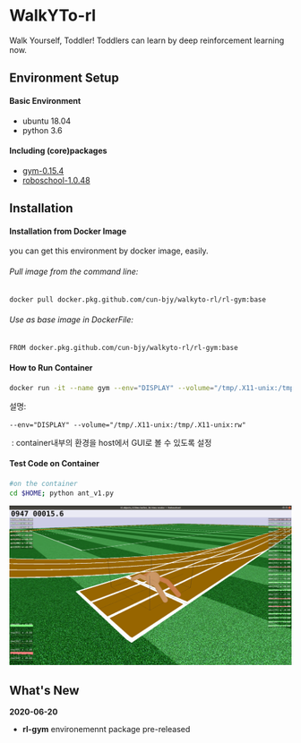 # WalkYTo-rl
Walk Yourself, Toddler! Toddlers can learn by deep reinforcement learning now.



## Environment Setup

#### Basic Environment

- ubuntu 18.04
- python 3.6

#### Including (core)packages

- [gym-0.15.4](https://github.com/openai/gym)
- [roboschool-1.0.48](https://github.com/openai/roboschool)



## Installation

#### Installation from Docker Image

you can get this environment by docker image, easily.

###### Pull image from the command line:

```bash
docker pull docker.pkg.github.com/cun-bjy/walkyto-rl/rl-gym:base
```

###### Use as base image in DockerFile:

```bash
FROM docker.pkg.github.com/cun-bjy/walkyto-rl/rl-gym:base
```



#### How to Run Container

```bash
docker run -it --name gym --env="DISPLAY" --volume="/tmp/.X11-unix:/tmp/.X11-unix:rw" gym:base
```

설명:

​	`--env="DISPLAY" --volume="/tmp/.X11-unix:/tmp/.X11-unix:rw"`

​	: container내부의 환경을 host에서 GUI로 볼 수 있도록 설정



#### Test Code on Container

```bash
#on the container
cd $HOME; python ant_v1.py
```



<p styple="zoom:30%"><img src="./ant_v1.png" /></p>





## What's New

**2020-06-20** 

- **rl-gym** environemennt package pre-released

